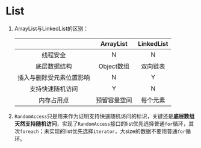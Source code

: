 # List

1. ArrayList与LinkedList的区别：

   |                          |  ArrayList   | LinkedList |
   | :----------------------: | :----------: | :--------: |
   |         线程安全         |      N       |     N      |
   |       底层数据结构       |  Object数组  |  双向链表  |
   | 插入与删除受元素位置影响 |      N       |     Y      |
   |     支持快速随机访问     |      Y       |     N      |
   |        内存占用点        | 预留容量空间 |  每个元素  |

2. `RandomAccess`只是用来作为证明支持快速随机访问的标识，关键还是**底层数组天然支持随机访问**，实现了`RandomAccess`接口的list优先选择普通`for`循环，其次`foreach`；未实现的list优先选择`iterator`，大size的数据不要用普通`for`循环。